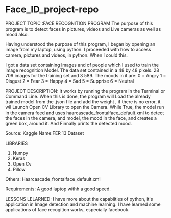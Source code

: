 # Face_ID_project-repo

PROJECT TOPIC :FACE RECOGNITION PROGRAM
The purpose of this program is to detect faces in  pictures, videos and Live cameras as well as mood also.

Having understood the purpose of this program, I began by opening an image from my laptop, using python.  I proceeded with how to access  camera, pictures and videos, in python. When I could  this.

I got a data set containing Images and of people which I used to train the image recognition Model.
The data set contained in a 48 by 48 pixels. 28 709 images for the training set and 3 589.
The moods in it are:
0 = Angry
1 = Disgust
2 = Fear
3 = Happy
4 = Sad
5 = Supprise
6 = Neutral

PROJECT DESCRIPTION:
       It works by running the program in the Terminal or Command Line. When this is  done, the program will Load the already trained model from the .json file and add the weight , if there is no error, it wil Launch Open CV Library to open the Camera. While True,  the model run in the camera feed and uses haarcascade_frontalface_default.xml to detect the faces in the camera, and model, the mood in the face, and creates a green box, around it. And Finnally prints the detected mood. 

Source:
Kaggle
Name:FER 13 Dataset

LIBRARIES
1. Numpy
2. Keras
3. Open Cv
4. Pillow

Others:
Haarcascade_frontalface_default.xml

Requirements:
A good laptop withh a good speed. 


LESSONS LELARNED:
I have more about the capabiities of python, it's application in Image detection and machine learning.
I have learned some applications of face recogition works, especially facebook.